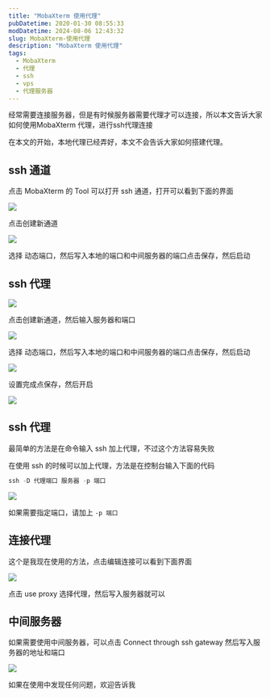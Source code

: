 ```yaml
---
title: "MobaXterm 使用代理"
pubDatetime: 2020-01-30 08:55:33
modDatetime: 2024-08-06 12:43:32
slug: MobaXterm-使用代理
description: "MobaXterm 使用代理"
tags:
  - MobaXterm
  - 代理
  - ssh
  - vps
  - 代理服务器
---
```





经常需要连接服务器，但是有时候服务器需要代理才可以连接，所以本文告诉大家如何使用MobaXterm 代理，进行ssh代理连接

<!--more-->


<!-- CreateTime:2020/1/30 16:55:33 -->

<!-- csdn -->

<!-- 标签：MobaXterm，代理，ssh，vps，代理服务器 -->

<div id="toc"></div>

在本文的开始，本地代理已经弄好，本文不会告诉大家如何搭建代理。

## ssh 通道

点击 MobaXterm 的 Tool 可以打开 ssh 通道，打开可以看到下面的界面

![](images/img-34fdad35-5dfe-a75b-2b4b-8c5e313038e2%2F201821317278.jpg)

点击创建新通道

![](images/img-34fdad35-5dfe-a75b-2b4b-8c5e313038e2%2F2018213172725-modify-85b8c6ca9166b866364054bc53a95ee6.jpg)

选择 动态端口，然后写入本地的端口和中间服务器的端口点击保存，然后启动

## ssh 代理

![](images/img-34fdad35-5dfe-a75b-2b4b-8c5e313038e2%2F201821317278.jpg)

点击创建新通道，然后输入服务器和端口

![](images/img-34fdad35-5dfe-a75b-2b4b-8c5e313038e2%2F2018213172725-modify-85b8c6ca9166b866364054bc53a95ee6.jpg)

选择 动态端口，然后写入本地的端口和中间服务器的端口点击保存，然后启动

![](images/img-34fdad35-5dfe-a75b-2b4b-8c5e313038e2%2F2018213172748-modify-6bd14fa50cfd436d1f32c31df7fff21f.jpg)

设置完成点保存，然后开启

![](images/img-34fdad35-5dfe-a75b-2b4b-8c5e313038e2%2F2018213145741-modify-12e1f7e2c87e6aae1bd7f4cf64eca134.jpg)

## ssh 代理

最简单的方法是在命令输入 ssh 加上代理，不过这个方法容易失败

在使用 ssh 的时候可以加上代理，方法是在控制台输入下面的代码

```csharp
ssh -D 代理端口 服务器 -p 端口
```

![](images/img-34fdad35-5dfe-a75b-2b4b-8c5e313038e2%2F2018213172918-modify-1877b5f24bb928979cd692176b026aa0.jpg)

如果需要指定端口，请加上 `-p 端口`

## 连接代理

这个是我现在使用的方法，点击编辑连接可以看到下面界面

![](images/img-34fdad35-5dfe-a75b-2b4b-8c5e313038e2%2F2018213173016-modify-a25e5ed96b7223f46663a33a99b4bf01.jpg)

点击 use proxy 选择代理，然后写入服务器就可以

## 中间服务器

如果需要使用中间服务器，可以点击 Connect through ssh gateway 然后写入服务器的地址和端口

![](images/img-34fdad35-5dfe-a75b-2b4b-8c5e313038e2%2F201821317311.jpg)

如果在使用中发现任何问题，欢迎告诉我

